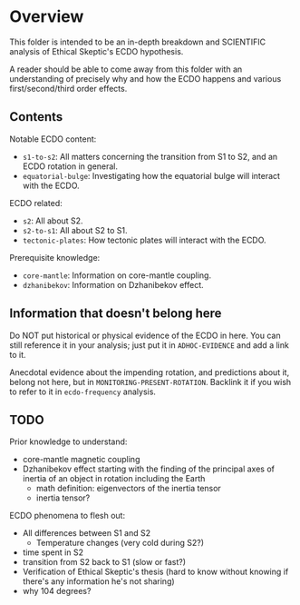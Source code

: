 # Overview

This folder is intended to be an in-depth breakdown and SCIENTIFIC analysis of Ethical Skeptic's ECDO hypothesis.

A reader should be able to come away from this folder with an understanding of precisely why and how the ECDO happens and various first/second/third order effects.

## Contents

Notable ECDO content:
- `s1-to-s2`: All matters concerning the transition from S1 to S2, and an ECDO rotation in general.
- `equatorial-bulge`: Investigating how the equatorial bulge will interact with the ECDO.

ECDO related:
- `s2`: All about S2.
- `s2-to-s1`: All about S2 to S1.
- `tectonic-plates`: How tectonic plates will interact with the ECDO.

Prerequisite knowledge:
- `core-mantle`: Information on core-mantle coupling.
- `dzhanibekov`: Information on Dzhanibekov effect.

## Information that doesn't belong here

Do NOT put historical or physical evidence of the ECDO in here. You can still reference it in your analysis; just put it in `ADHOC-EVIDENCE` and add a link to it.

Anecdotal evidence about the impending rotation, and predictions about it, belong not here, but in `MONITORING-PRESENT-ROTATION`. Backlink it if you wish to refer to it in `ecdo-frequency` analysis.

## TODO

Prior knowledge to understand:
- core-mantle magnetic coupling
- Dzhanibekov effect starting with the finding of the principal axes of inertia of an object in rotation including the Earth
    - math definition: eigenvectors of the inertia tensor
    - inertia tensor?

ECDO phenomena to flesh out:
- All differences between S1 and S2
    - Temperature changes (very cold during S2?)
- time spent in S2
- transition from S2 back to S1 (slow or fast?)
- Verification of Ethical Skeptic's thesis (hard to know without knowing if there's any information he's not sharing)
- why 104 degrees?
